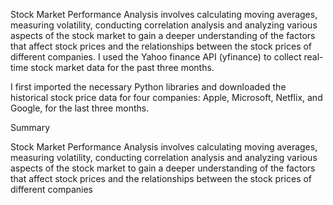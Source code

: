 Stock Market Performance Analysis involves calculating moving averages, measuring volatility, conducting correlation analysis and analyzing various aspects of the stock market to gain a deeper understanding of the factors that affect stock prices and the relationships between the stock prices of different companies.
I used the Yahoo finance API (yfinance) to collect real-time stock market data for the past three months.

I first imported the necessary Python libraries and downloaded the historical stock price data for four companies: Apple, Microsoft, Netflix, and Google, for the last three months.

Summary

Stock Market Performance Analysis involves calculating moving averages, measuring volatility, conducting correlation analysis and analyzing various aspects of the stock market to gain a deeper understanding of the factors that affect stock prices and the relationships between the stock prices of different companies
